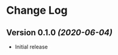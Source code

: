Change Log
==========

Version 0.1.0 *(2020-06-04)*
----------------------------

 * Initial release

